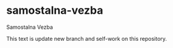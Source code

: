 # samostalna-vezba
Samostalna Vezba

This text is update new branch and self-work on this repository.
